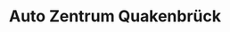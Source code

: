 ---
title: "Auto Zentrum Quakenbrück"
url: /quakenbrueck/auto-zentrum-quakenbrueck/
shop: Autohaus
---